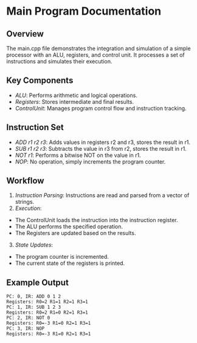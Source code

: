 # Main Program Documentation

## Overview
The main.cpp file demonstrates the integration and simulation of a simple processor with an ALU, registers, and control unit. It processes a set of instructions and simulates their execution.

## Key Components
- *ALU*: Performs arithmetic and logical operations.
- *Registers*: Stores intermediate and final results.
- *ControlUnit*: Manages program control flow and instruction tracking.

## Instruction Set
- *ADD r1 r2 r3*: Adds values in registers r2 and r3, stores the result in r1.
- *SUB r1 r2 r3*: Subtracts the value in r3 from r2, stores the result in r1.
- *NOT r1*: Performs a bitwise NOT on the value in r1.
- *NOP*: No operation, simply increments the program counter.

## Workflow
1. *Instruction Parsing*: Instructions are read and parsed from a vector of strings.
2. *Execution*:
 - The ControlUnit loads the instruction into the instruction register.
 - The ALU performs the specified operation.
 - The Registers are updated based on the results.
3. *State Updates*:
 - The program counter is incremented.
 - The current state of the registers is printed.

## Example Output
```shell
PC: 0, IR: ADD 0 1 2
Registers: R0=2 R1=1 R2=1 R3=1 
PC: 1, IR: SUB 1 2 3
Registers: R0=2 R1=0 R2=1 R3=1 
PC: 2, IR: NOT 0
Registers: R0=-3 R1=0 R2=1 R3=1 
PC: 3, IR: NOP
Registers: R0=-3 R1=0 R2=1 R3=1
